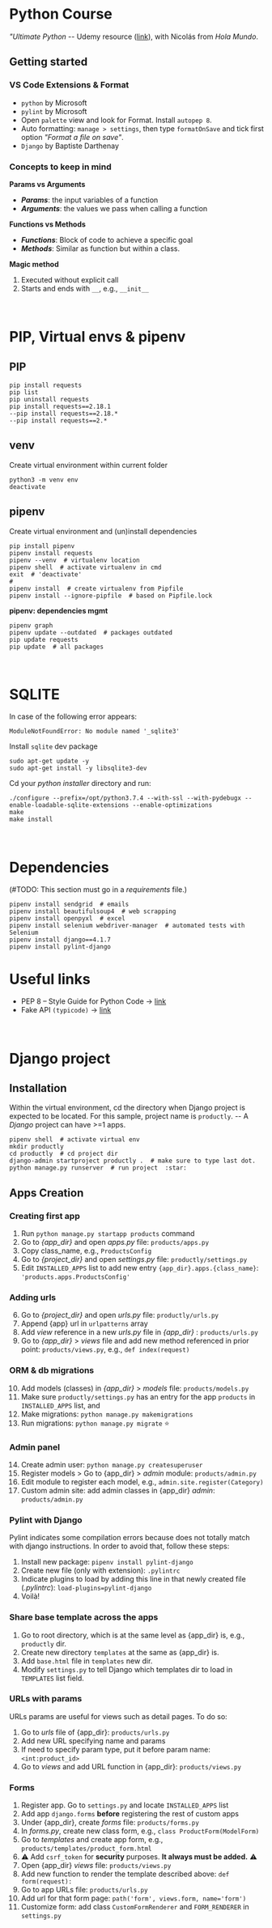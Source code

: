 # Python Course
*"Ultimate Python* -- Udemy resource ([link](https://www.udemy.com/course/ultimate-python-de-cero-a-programador-experto/learn/lecture/36468872#overview)), with Nicolás from _Hola Mundo_.

## Getting started

### VS Code Extensions & Format
- `python` by Microsoft
- `pylint` by Microsoft
- Open `palette` view and look for Format. Install `autopep 8`.
- Auto formatting: `manage > settings`, then type `formatOnSave` and tick first option _"Format a file on save"_.
- `Django` by Baptiste Darthenay


### Concepts to keep in mind
**Params vs Arguments**
* **_Params_**: the input variables of a function
* **_Arguments_**: the values we pass when calling a function

**Functions vs Methods**
* **_Functions_**: Block of code to achieve a specific goal
* **_Methods_**: Similar as function but within a class.

**Magic method**
1. Executed without explicit call
2. Starts and ends with `__`, e.g., `__init__`

<br>

# PIP, Virtual envs & pipenv

## PIP

```
pip install requests
pip list
pip uninstall requests
pip install requests==2.18.1
--pip install requests==2.18.*
--pip install requests==2.*
```

## venv
Create virtual environment within current folder
```
python3 -m venv env
deactivate
```

## pipenv
Create virtual environment and (un)install dependencies
```
pip install pipenv
pipenv install requests
pipenv --venv  # virtualenv location
pipenv shell  # activate virtualenv in cmd
exit  # 'deactivate'
#
pipenv install  # create virtualenv from Pipfile 
pipenv install --ignore-pipfile  # based on Pipfile.lock
```

**pipenv: dependencies mgmt**
```
pipenv graph
pipenv update --outdated  # packages outdated
pip update requests
pip update  # all packages
```

<br>

# SQLITE

In case of the following error appears:

```
ModuleNotFoundError: No module named '_sqlite3'
```


Install `sqlite` dev package

```
sudo apt-get update -y
sudo apt-get install -y libsqlite3-dev
```
Cd your _python installer_ directory and run:
```
./configure --prefix=/opt/python3.7.4 --with-ssl --with-pydebugx --enable-loadable-sqlite-extensions --enable-optimizations
make
make install
```

<br>

# Dependencies
(#TODO: This section must go in a _requirements_ file.)
```
pipenv install sendgrid  # emails
pipenv install beautifulsoup4  # web scrapping
pipenv install openpyxl  # excel
pipenv install selenium webdriver-manager  # automated tests with Selenium
pipenv install django==4.1.7
pipenv install pylint-django
```


# Useful links
- PEP 8 – Style Guide for Python Code -> [link](https://peps.python.org/pep-0008/)
- Fake API `(typicode)` -> [link](https://jsonplaceholder.typicode.com/)

<br>

# Django project

## Installation
Within the virtual environment, cd the directory when Django project is expected to be located. 
For this sample, project name is `productly`. -- A _Django_ project can have >=1 apps.
```
pipenv shell  # activate virtual env
mkdir productly
cd productly  # cd project dir
django-admin startproject productly .  # make sure to type last dot.
python manage.py runserver  # run project  :star:
```


## Apps Creation
### Creating first app
1. Run `python manage.py startapp products` command
2. Go to _{app_dir}_ and open _apps.py_ file: `products/apps.py`
3. Copy class_name, e.g., `ProductsConfig`
4. Go to _{project_dir}_ and open _settings.py_ file: `productly/settings.py`
5. Edit `INSTALLED_APPS` list to add new entry `{app_dir}.apps.{class_name}`: `'products.apps.ProductsConfig'`

### Adding urls

6. Go to _{project_dir}_ and open _urls.py_ file: `productly/urls.py`
7. Append {app} url in `urlpatterns` array
8. Add _view_ reference in a new _urls.py_ file in _{app_dir}_ : `products/urls.py`
9. Go to _{app_dir}_ > _views_ file and add new method referenced in prior point: `products/views.py`, e.g., `def index(request)`

### ORM & db migrations
10. Add models (classes) in _{app_dir}_ > _models_ file: `products/models.py`
11. Make sure `productly/settings.py` has an entry for the app `products` in `INSTALLED_APPS` list, and
12. Make migrations: `python manage.py makemigrations`
13. Run migrations: `python manage.py migrate`  :star:

### Admin panel
14. Create admin user: `python manage.py createsuperuser`
15. Register models > Go to {app_dir} > _admin_ module: `products/admin.py`
16. Edit module to register each model, e.g., `admin.site.register(Category)`
15. Custom admin site: add admin classes in {app_dir} _admin_: `products/admin.py`

### Pylint with Django
Pylint indicates some compilation errors because does not totally match with django instructions. In order to avoid that, follow these steps:
1. Install new package: `pipenv install pylint-django`
2. Create new file (only with extension): `.pylintrc`
3. Indicate plugins to load by adding this line in that newly created file (_.pylintrc_): `load-plugins=pylint-django` 
4. Voilà!

### Share base template across the apps
1. Go to root directory, which is at the same level as {app_dir} is, e.g., `productly` dir.
2. Create new directory `templates` at the same as {app_dir} is.
3. Add `base.html` file in `templates` new dir.
4. Modify `settings.py` to tell Django which templates dir to load in `TEMPLATES` list field.

### URLs with params
URLs params are useful for views such as detail pages. To do so:
1. Go to _urls_ file of {app_dir}: `products/urls.py`
2. Add new URL specifying name and params
3. If need to specify param type, put it before param name: `<int:product_id>`
4. Go to _views_ and add URL function in {app_dir}: `products/views.py`

### Forms
1. Register app. Go to `settings.py` and locate `INSTALLED_APPS` list
2. Add app `django.forms` **before** registering the rest of custom apps
3. Under {app_dir}, create _forms_ file: `products/forms.py`
4. In _forms.py_, create new class form, e.g., `class ProductForm(ModelForm)`
5. Go to _templates_ and create app form, e.g., `products/templates/product_form.html`
6. :warning: Add `csrf_token` for **security** purposes. **It always must be added.** :warning:
7. Open {app_dir} _views_ file: `products/views.py`
8. Add new function to render the template described above: `def form(request):`
9. Go to app URLs file: `products/urls.py`
10. Add url for that form page: `path('form', views.form, name='form')`
11. Customize form: add class `CustomFormRenderer` and `FORM_RENDERER` in `settings.py`
